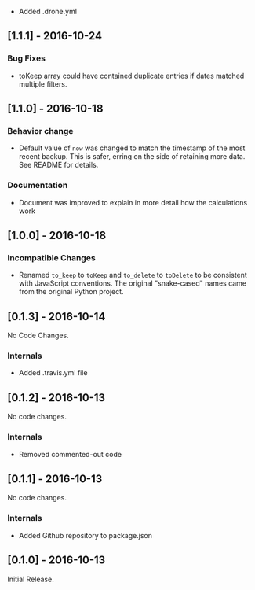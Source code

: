 
 * Added .drone.yml

## [1.1.1] - 2016-10-24

### Bug Fixes

 * toKeep array could have contained duplicate entries if dates matched multiple filters.

## [1.1.0] - 2016-10-18

### Behavior change

 * Default value of `now` was changed to match the timestamp of the most recent backup. This is safer, erring on the side of retaining more data. See README for details.

### Documentation

 * Document was improved to explain in more detail how the calculations work

## [1.0.0] - 2016-10-18

### Incompatible Changes

 * Renamed `to_keep` to `toKeep` and `to_delete`  to `toDelete` to be consistent with JavaScript conventions. The original "snake-cased" names came from the original Python project.

## [0.1.3] - 2016-10-14

No Code Changes.

### Internals

 * Added .travis.yml file

## [0.1.2] - 2016-10-13

No code changes.

### Internals

 * Removed commented-out code

## [0.1.1] - 2016-10-13

No code changes.

### Internals

 * Added Github repository to package.json

## [0.1.0] - 2016-10-13

Initial Release.
